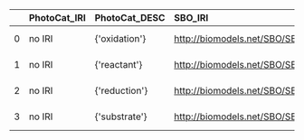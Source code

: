 |    | PhotoCat_IRI   | PhotoCat_DESC   | SBO_IRI                              | SBO_DESC               | SBO_DEF   |
|---:|:---------------|:----------------|:-------------------------------------|:-----------------------|:----------|
|  0 | no IRI         | {'oxidation'}   | http://biomodels.net/SBO/SBO_0000201 | {'label': 'oxidation'} | []        |
|  1 | no IRI         | {'reactant'}    | http://biomodels.net/SBO/SBO_0000010 | {'label': 'reactant'}  | []        |
|  2 | no IRI         | {'reduction'}   | http://biomodels.net/SBO/SBO_0000202 | {'label': 'reduction'} | []        |
|  3 | no IRI         | {'substrate'}   | http://biomodels.net/SBO/SBO_0000015 | {'label': 'substrate'} | []        |